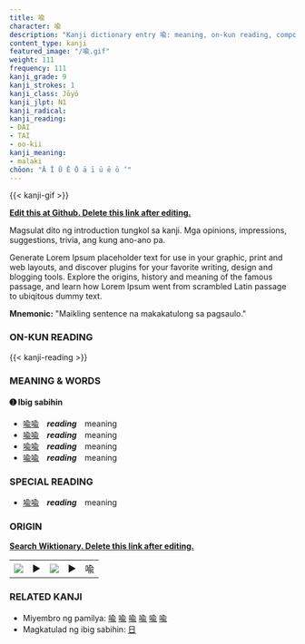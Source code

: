 ```yaml
---
title: 喩
character: 喩
description: "Kanji dictionary entry 喩: meaning, on-kun reading, compounds, origin, related kanji"
content_type: kanji
featured_image: "/喩.gif"
weight: 111
frequency: 111
kanji_grade: 9
kanji_strokes: 1
kanji_class: Jōyō
kanji_jlpt: N1
kanji_radical: 
kanji_reading: 
- DAI
- TAI
- oo-kii
kanji_meaning:
- malaki
chōon: "Ā Ī Ū Ē Ō ā ī ū ē ō ’"
---
```

[//]: # (Don't edit the line below. Kanji animated GIF code is automatically generated.)
{{< kanji-gif >}}

[//]: # (Edit below this line.)

**[Edit this at Github. Delete this link after editing.](https://github.com/tim0g/tim/tree/main/content/kanji/喩/index.md)**

Magsulat dito ng introduction tungkol sa kanji. Mga opinions, impressions, suggestions, trivia, ang kung ano-ano pa.

Generate Lorem Ipsum placeholder text for use in your graphic, print and web layouts, and discover plugins for your favorite writing, design and blogging tools. Explore the origins, history and meaning of the famous passage, and learn how Lorem Ipsum went from scrambled Latin passage to ubiqitous dummy text.
 
**Mnemonic:** "Maikling sentence na makakatulong sa pagsaulo."

### ON-KUN READING

[//]: # (Don't edit the line below. ON-KUN READING code is automatically generated.)
{{< kanji-reading >}}

### MEANING & WORDS

#### ➊ **Ibig sabihin**
  - [喩](../喩)[喩](../喩)　***reading***　meaning
  - [喩](../喩)[喩](../喩)　***reading***　meaning
  - [喩](../喩)[喩](../喩)　***reading***　meaning
  - [喩](../喩)[喩](../喩)　***reading***　meaning

### SPECIAL READING
  - [喩](../喩)[喩](../喩)　***reading***　meaning

### ORIGIN

**[Search Wiktionary. Delete this link after editing.](https://wiktionary.org/wiki/喩)**
<table class="kanji-table"><tr><td>
<img src="60px-喩-bronze.svg.png">
</td><td>▶</td><td>
<img src="60px-喩-oracle.svg.png">
</td><td>▶</td>
<td class="kanji-origin">喩</td>
</tr></table>

### RELATED KANJI
- Miyembro ng pamilya: [喩](../喩) [喩](../喩) [喩](../喩) [喩](../喩) [喩](../喩) [喩](../喩)
- Magkatulad ng ibig sabihin: [日](../日)
